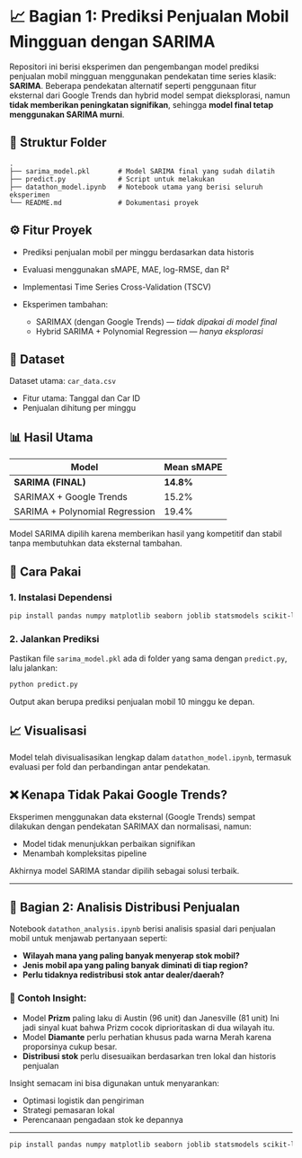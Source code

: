 # 📈 Bagian 1: Prediksi Penjualan Mobil Mingguan dengan SARIMA

Repositori ini berisi eksperimen dan pengembangan model prediksi penjualan mobil mingguan menggunakan pendekatan time series klasik: **SARIMA**. Beberapa pendekatan alternatif seperti penggunaan fitur eksternal dari Google Trends dan hybrid model sempat dieksplorasi, namun **tidak memberikan peningkatan signifikan**, sehingga **model final tetap menggunakan SARIMA murni**.

## 📂 Struktur Folder

```
.
├── sarima_model.pkl       # Model SARIMA final yang sudah dilatih
├── predict.py             # Script untuk melakukan
├── datathon_model.ipynb   # Notebook utama yang berisi seluruh eksperimen
└── README.md              # Dokumentasi proyek
```

## ⚙️ Fitur Proyek

* Prediksi penjualan mobil per minggu berdasarkan data historis
* Evaluasi menggunakan sMAPE, MAE, log-RMSE, dan R²
* Implementasi Time Series Cross-Validation (TSCV)
* Eksperimen tambahan:

  * SARIMAX (dengan Google Trends) — *tidak dipakai di model final*
  * Hybrid SARIMA + Polynomial Regression — *hanya eksplorasi*

## 🧪 Dataset

Dataset utama: `car_data.csv`

* Fitur utama: Tanggal dan Car ID
* Penjualan dihitung per minggu

## 📊 Hasil Utama

| Model                          | Mean sMAPE  |
| ------------------------------ | ----------- |
| **SARIMA (FINAL)**             | **14.8%** |
| SARIMAX + Google Trends        | 15.2%     |
| SARIMA + Polynomial Regression | 19.4%    |

Model SARIMA dipilih karena memberikan hasil yang kompetitif dan stabil tanpa membutuhkan data eksternal tambahan.

## 🧠 Cara Pakai

### 1. Instalasi Dependensi

```bash
pip install pandas numpy matplotlib seaborn joblib statsmodels scikit-learn
```

### 2. Jalankan Prediksi

Pastikan file `sarima_model.pkl` ada di folder yang sama dengan `predict.py`, lalu jalankan:

```bash
python predict.py
```

Output akan berupa prediksi penjualan mobil 10 minggu ke depan.

## 📈 Visualisasi

Model telah divisualisasikan lengkap dalam `datathon_model.ipynb`, termasuk evaluasi per fold dan perbandingan antar pendekatan.

## ❌ Kenapa Tidak Pakai Google Trends?

Eksperimen menggunakan data eksternal (Google Trends) sempat dilakukan dengan pendekatan SARIMAX dan normalisasi, namun:

* Model tidak menunjukkan perbaikan signifikan
* Menambah kompleksitas pipeline

Akhirnya model SARIMA standar dipilih sebagai solusi terbaik.


---

## 🧠 Bagian 2: Analisis Distribusi Penjualan

Notebook `datathon_analysis.ipynb` berisi analisis spasial dari penjualan mobil untuk menjawab pertanyaan seperti:

* **Wilayah mana yang paling banyak menyerap stok mobil?**
* **Jenis mobil apa yang paling banyak diminati di tiap region?**
* **Perlu tidaknya redistribusi stok antar dealer/daerah?**

### 📍 Contoh Insight:

* Model **Prizm** paling laku di Austin (96 unit) dan Janesville (81 unit) Ini jadi sinyal kuat bahwa Prizm cocok diprioritaskan di dua wilayah itu.
* Model **Diamante** perlu perhatian khusus pada warna Merah karena proporsinya cukup besar.
* **Distribusi stok** perlu disesuaikan berdasarkan tren lokal dan historis penjualan

Insight semacam ini bisa digunakan untuk menyarankan:

* Optimasi logistik dan pengiriman
* Strategi pemasaran lokal
* Perencanaan pengadaan stok ke depannya

---

```bash
pip install pandas numpy matplotlib seaborn joblib statsmodels scikit-learn gender-guesser pytrends
```


